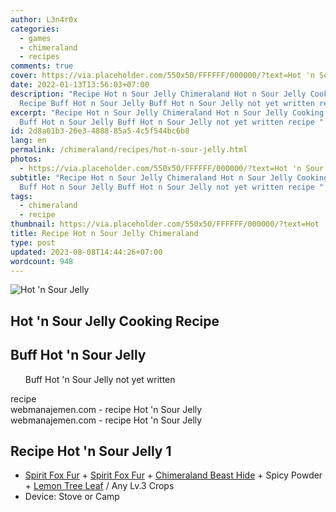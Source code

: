 ```yaml
---
author: L3n4r0x
categories:
  - games
  - chimeraland
  - recipes
comments: true
cover: https://via.placeholder.com/550x50/FFFFFF/000000/?text=Hot 'n Sour Jelly
date: 2022-01-13T13:56:03+07:00
description: "Recipe Hot n Sour Jelly Chimeraland Hot n Sour Jelly Cooking
  Recipe Buff Hot n Sour Jelly Buff Hot n Sour Jelly not yet written recipe "
excerpt: "Recipe Hot n Sour Jelly Chimeraland Hot n Sour Jelly Cooking Recipe
  Buff Hot n Sour Jelly Buff Hot n Sour Jelly not yet written recipe "
id: 2d8a01b3-26e3-4888-85a5-4c5f544bc6b8
lang: en
permalink: /chimeraland/recipes/hot-n-sour-jelly.html
photos:
  - https://via.placeholder.com/550x50/FFFFFF/000000/?text=Hot 'n Sour Jelly
subtitle: "Recipe Hot n Sour Jelly Chimeraland Hot n Sour Jelly Cooking Recipe
  Buff Hot n Sour Jelly Buff Hot n Sour Jelly not yet written recipe "
tags:
  - chimeraland
  - recipe
thumbnail: https://via.placeholder.com/550x50/FFFFFF/000000/?text=Hot 'n Sour Jelly
title: Recipe Hot n Sour Jelly Chimeraland
type: post
updated: 2023-08-08T14:44:26+07:00
wordcount: 948
---
```


<link
  rel="stylesheet"
  href="https://rawcdn.githack.com/dimaslanjaka/Web-Manajemen/870a349/css/bootstrap-5-3-0-alpha3-wrapper.css"
/>
<section id="bootstrap-wrapper">
  <div data-bs-theme="dark">
    <div class="card mb-2">
      <div class="card-body">
        <div class="row g-0">
          <div class="col-sm-4 position-relative mb-2">
            <img
              src="https://via.placeholder.com/600"
              class="card-img fit-cover w-100 h-100"
              alt="Hot &#x27;n Sour Jelly"
              data-fancybox="true"
            />
          </div>
          <div class="col-sm-8 mb-2">
            <div class="card-body">
              <div class="d-flex flex-row align-items-center mb-3">
                <h2 class="fs-5">Hot &#x27;n Sour Jelly Cooking Recipe</h2>
              </div>
              <h2 class="card-title fs-5">Buff Hot &#x27;n Sour Jelly</h2>
              <div class="card-text">
                <ul>
                  Buff Hot &#x27;n Sour Jelly not yet written
                </ul>
              </div>
              <span class="badge rounded-pill">recipe</span>
            </div>
            <div class="card-footer text-end text-muted mt-auto">
              webmanajemen.com - recipe Hot &#x27;n Sour Jelly
            </div>
          </div>
        </div>
      </div>
      <div class="card-footer text-end text-muted">
        webmanajemen.com - recipe Hot &#x27;n Sour Jelly
      </div>
    </div>
    <div class="row mb-2">
      <div class="col-12 col-lg-6 recipe-item mb-2">
        <div class="card">
          <div class="card-body">
            <h2 class="card-title fs-5">Recipe Hot &#x27;n Sour Jelly 1</h2>
            <div class="card-text">
              <ul>
                <li>
                  <a
                    class="text-decoration-none text-primary"
                    href="/chimeraland/materials/spirit-fox-fur.html"
                    >Spirit Fox Fur</a
                  ><span> + </span
                  ><a
                    class="text-decoration-none text-primary"
                    href="/chimeraland/materials/spirit-fox-fur.html"
                    >Spirit Fox Fur</a
                  ><span> + </span
                  ><a
                    class="text-decoration-none text-primary"
                    href="/chimeraland/materials/chimeraland-beast-hide.html"
                    >Chimeraland Beast Hide</a
                  ><span> + </span>Spicy Powder<span> + </span
                  ><a
                    class="text-decoration-none text-primary"
                    href="/chimeraland/materials/lemon-tree-leaf.html"
                    >Lemon Tree Leaf</a
                  ><span> / </span>Any Lv.3 Crops
                </li>
                <li>Device: Stove or Camp</li>
              </ul>
            </div>
          </div>
        </div>
      </div>
    </div>
  </div>
</section>
